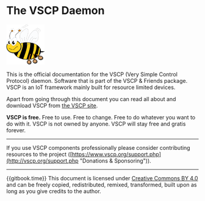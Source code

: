 # The VSCP Daemon

![VSCP logo](./images/logo_100.png)

This is the official documentation for the VSCP (Very Simple Control Protocol) daemon. Software that is part of the VSCP & Friends package. VSCP is an IoT framework mainly built for resource limited devices.

Apart from going through this document you can read all about and download VSCP from [the VSCP site](https://www.vscp.org "The VSCP site"). 

**VSCP is free.** Free to use. Free to change. Free to do whatever you want to do with it. VSCP is not owned by anyone. VSCP will stay free and gratis forever.

---

If you use VSCP components professionally please consider contributing resources to the project ([https://www.vscp.org/support.php](http://vscp.org/support.php  "Donations & Sponsoring")). 

---

{{gitbook.time}}
This document is licensed under [Creative Commons BY 4.0](https://creativecommons.org/licenses/by/4.0/) and can be freely copied, redistributed, remixed, transformed, built upon as long as you give credits to the author.


 
